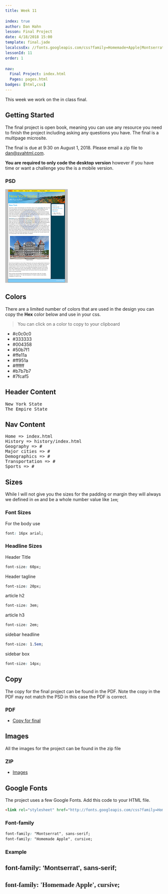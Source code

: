 ```yaml
---
title: Week 11

index: true
author: Dan Hahn
lesson: Final Project
date: 4/18/2018 15:00
template: final.jade
localcssEx: //fonts.googleapis.com/css?family=Homemade+Apple|Montserrat|Roboto+Mono
lessonId: 11
order: 1

nav:
  Final Project: index.html
  Pages: pages.html
badges: [html,css]
---
```


This week we work on the in class final.

<span class="more"></span>

## Getting Started

The final project is open book, meaning you can use any resource you need to finish the project including asking any questions you have. The final is a multipage microsite.

The final is due at 9:30 on August 1, 2018. Please email a zip file to dan@svahtml.com.

**You are required to only code the desktop version** however if you have time or want a challenge you the is a mobile version.

### PSD

[![](summer.png)](summer.psd)

## Colors

There are a limited number of colors that are used in the design you can copy the **Hex** color below and use in your css.

> You can click on a color to copy to your clipboard

- \#c0c0c0
- \#333333
- \#004358
- \#50b7f1
- \#ffe11a
- \#ff951a
- \#ffffff
- \#b7b7b7
- \#7fcaf5

## Header Content

<pre class="text-content">
New York State
The Empire State
</pre>

## Nav Content

<pre class="text-content">
Home => index.html
History => history/index.html
Geography => #
Major cities => #
Demographics => #
Transportation => #
Sports => #
</pre>

## Sizes

While I will not give you the sizes for the padding or margin they will always we defined in `em` and be a whole number value like `1em`;

### Font Sizes

For the body use

```css
font: 16px arial;
```

### Headline Sizes

Header Title

```css
font-size: 60px;
```

Header tagline

```css
font-size: 20px;
```

article h2

```css
font-size: 3em;
```

article h3

```css
font-size: 2em;
```

sidebar headline

```css
font-size: 1.5em;
```

sidebar box

```css
font-size: 14px;
```

## Copy

The copy for the final project can be found in the PDF. Note the copy in the PDF may not match the PSD in this case the PDF is correct.

### PDF

- [Copy for final](./final/final-content.pdf)

## Images

All the images for the project can be found in the zip file

### ZIP

- [Images](./final/images.zip)

## Google Fonts

The project uses a few Google Fonts. Add this code to your HTML file.

```html
<link rel="stylesheet" href="http://fonts.googleapis.com/css?family=Homemade+Apple|Montserrat">
```

### Font-family

```css
font-family: "Montserrat", sans-serif;
font-family: "Homemade Apple", cursive;
```

### Example

<h2 style="font-family: 'Montserrat', sans-serif">font-family: 'Montserrat', sans-serif;</h2>

<h2 style="font-family: 'Homemade Apple', cursive">font-family: 'Homemade Apple', cursive;</h2>
